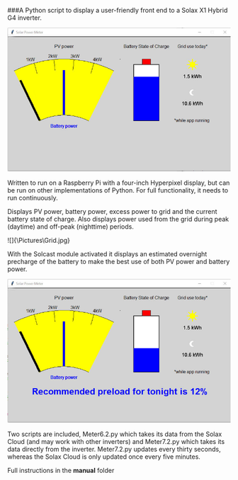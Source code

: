 ###A Python script to display a user-friendly front end to a Solax X1 Hybrid G4 inverter.

![](\Pictures\Display.jpg)

Written to run on a Raspberry Pi with a four-inch Hyperpixel display, but can be run on other implementations of Python. For full functionality, it needs to run continuously.

Displays PV power, battery power, excess power to grid and the current battery state of charge.
Also displays power used from the grid during peak (daytime) and off-peak (nighttime) periods.

![]{\Pictures\Grid.jpg}

With the Solcast module activated it displays an estimated overnight precharge of the battery to make the best use of both PV power and battery power.

![](\Pictures\Preload.jpg)

Two scripts are included, Meter6.2.py which takes its data from the Solax Cloud (and may work with other inverters) and Meter7.2.py which takes its data directly from the inverter.
Meter7.2.py updates every thirty seconds, whereas the Solax Cloud is only updated once every five minutes.

Full instructions in the **manual** folder
 
